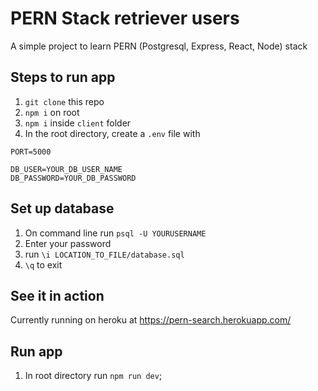# PERN Stack retriever users

A simple project to learn PERN (Postgresql, Express, React, Node) stack

## Steps to run app

1. `git clone` this repo
1. `npm i` on root
1. `npm i` inside `client` folder
1. In the root directory, create a `.env` file with

```
PORT=5000

DB_USER=YOUR_DB_USER_NAME
DB_PASSWORD=YOUR_DB_PASSWORD
```

## Set up database

1. On command line run `psql -U YOURUSERNAME`
1. Enter your password
1. run `\i LOCATION_TO_FILE/database.sql`
1. `\q` to exit

## See it in action

Currently running on heroku at https://pern-search.herokuapp.com/

## Run app

1. In root directory run `npm run dev`;
